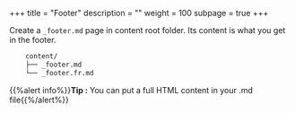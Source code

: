 +++
title = "Footer"
description = ""
weight = 100
subpage = true
+++


Create a `_footer.md` page in content root folder. Its content is what you get in the footer.

```bash
	content/
	├──	_footer.md
	└──	_footer.fr.md
```

{{%alert info%}}**Tip :** You can put a full HTML content in your .md file{{%/alert%}}